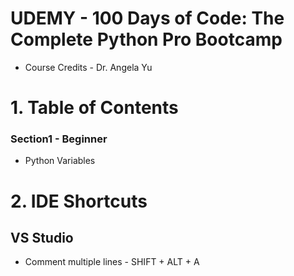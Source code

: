 # UDEMY - 100 Days of Code: The Complete Python Pro Bootcamp

* Course Credits - Dr. Angela Yu

# 1. Table of Contents

### Section1 - Beginner
*  Python Variables

# 2. IDE Shortcuts

## VS Studio
* Comment multiple lines - SHIFT + ALT + A